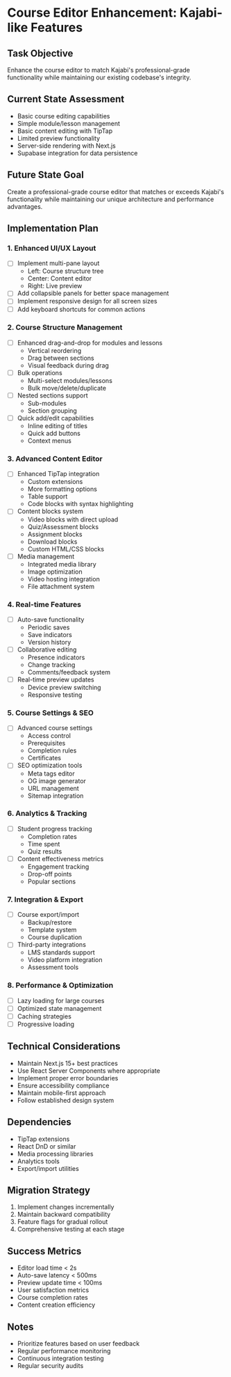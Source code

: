 # Course Editor Enhancement: Kajabi-like Features

## Task Objective
Enhance the course editor to match Kajabi's professional-grade functionality while maintaining our existing codebase's integrity.

## Current State Assessment
- Basic course editing capabilities
- Simple module/lesson management
- Basic content editing with TipTap
- Limited preview functionality
- Server-side rendering with Next.js
- Supabase integration for data persistence

## Future State Goal
Create a professional-grade course editor that matches or exceeds Kajabi's functionality while maintaining our unique architecture and performance advantages.

## Implementation Plan

### 1. Enhanced UI/UX Layout
- [ ] Implement multi-pane layout
  - Left: Course structure tree
  - Center: Content editor
  - Right: Live preview
- [ ] Add collapsible panels for better space management
- [ ] Implement responsive design for all screen sizes
- [ ] Add keyboard shortcuts for common actions

### 2. Course Structure Management
- [ ] Enhanced drag-and-drop for modules and lessons
  - Vertical reordering
  - Drag between sections
  - Visual feedback during drag
- [ ] Bulk operations
  - Multi-select modules/lessons
  - Bulk move/delete/duplicate
- [ ] Nested sections support
  - Sub-modules
  - Section grouping
- [ ] Quick add/edit capabilities
  - Inline editing of titles
  - Quick add buttons
  - Context menus

### 3. Advanced Content Editor
- [ ] Enhanced TipTap integration
  - Custom extensions
  - More formatting options
  - Table support
  - Code blocks with syntax highlighting
- [ ] Content blocks system
  - Video blocks with direct upload
  - Quiz/Assessment blocks
  - Assignment blocks
  - Download blocks
  - Custom HTML/CSS blocks
- [ ] Media management
  - Integrated media library
  - Image optimization
  - Video hosting integration
  - File attachment system

### 4. Real-time Features
- [ ] Auto-save functionality
  - Periodic saves
  - Save indicators
  - Version history
- [ ] Collaborative editing
  - Presence indicators
  - Change tracking
  - Comments/feedback system
- [ ] Real-time preview updates
  - Device preview switching
  - Responsive testing

### 5. Course Settings & SEO
- [ ] Advanced course settings
  - Access control
  - Prerequisites
  - Completion rules
  - Certificates
- [ ] SEO optimization tools
  - Meta tags editor
  - OG image generator
  - URL management
  - Sitemap integration

### 6. Analytics & Tracking
- [ ] Student progress tracking
  - Completion rates
  - Time spent
  - Quiz results
- [ ] Content effectiveness metrics
  - Engagement tracking
  - Drop-off points
  - Popular sections

### 7. Integration & Export
- [ ] Course export/import
  - Backup/restore
  - Template system
  - Course duplication
- [ ] Third-party integrations
  - LMS standards support
  - Video platform integration
  - Assessment tools

### 8. Performance & Optimization
- [ ] Lazy loading for large courses
- [ ] Optimized state management
- [ ] Caching strategies
- [ ] Progressive loading

## Technical Considerations
- Maintain Next.js 15+ best practices
- Use React Server Components where appropriate
- Implement proper error boundaries
- Ensure accessibility compliance
- Maintain mobile-first approach
- Follow established design system

## Dependencies
- TipTap extensions
- React DnD or similar
- Media processing libraries
- Analytics tools
- Export/import utilities

## Migration Strategy
1. Implement changes incrementally
2. Maintain backward compatibility
3. Feature flags for gradual rollout
4. Comprehensive testing at each stage

## Success Metrics
- Editor load time < 2s
- Auto-save latency < 500ms
- Preview update time < 100ms
- User satisfaction metrics
- Course completion rates
- Content creation efficiency

## Notes
- Prioritize features based on user feedback
- Regular performance monitoring
- Continuous integration testing
- Regular security audits 